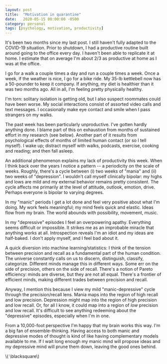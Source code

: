 ```yaml
---
layout: post
title:  "Motivation in quarantine"
date:   2020-05-15 00:00:00 -0500
category: personal 
tags: [psychology, motivation, productivity] 
---
```



It's been two months since my last post.
I still haven't fully adapted to the COVID-19 situation.
Prior to shutdown, I had a productive routine built around going to the office every day.
I haven't been able to replicate it at home.
I estimate that on average I'm about 2/3 as productive at home as I was at the office.

I go for a walk a couple times a day and run a couple times a week.
Once a week, if the weather is nice, I go for a bike ride.
My 35-lb kettlebell now has a 50-pounder to keep it company.
If anything, my diet is healthier than it was two months ago.
All in all, I'm feeling pretty physically healthy.

I'm torn: solitary isolation is getting old, but I also suspect roommates could have been worse.
My social interactions consist of assorted video calls and text messages.
I occasionally make eye contact and smile when I pass strangers on my walks.

The past week has been particularly unproductive.
I've gotten hardly anything done.
I blame part of this on exhaustion from months of sustained effort in my research (see below).
Another part of it results from psychological effects of months of limited human contact (or so I tell myself).
I wake up; distract myself with walks, podcasts, exercise, cooking and reading; and then fall asleep.

An additional phenomenon explains my lack of productivity this week.
When I think back over the years I notice a pattern -- a periodicity on the scale of weeks.
Roughly, there's a cycle between (i) two weeks of "mania" and (ii) two weeks of "depression".
I wouldn't call myself clinically bipolar: my highs and lows are mild and my external behavior remains pretty consistent.
The cycle affects me primarily at the level of attitude, outlook, emotion, drive.
Perhaps everyone is bipolar to varying degrees.

In my "manic" periods I get a lot done and feel very positive about what I'm doing.
My work feels meaningful; my mind feels quick and elastic.
Ideas flow from my brain.
The world abounds with possibility, movement, music.

In my "depressive" episodes I feel an overpowering apathy.
Everything seems difficult or impossible.
It strikes me as an improbable miracle that anything works at all.
Introspection reveals I'm an idiot and my ideas are half-baked.
I don't apply myself, and I feel bad about it.

A quick diversion into machine learning/statistics: I think of the tension between precision and recall as a fundamental part of the human condition.
The universe constantly calls on us to discern, distinguish, classify, categorize.
Different minds manage this in different ways.
Some err on the side of precision, others on the side of recall.
There's a notion of Pareto efficiency: minds are diverse, but they are not all equal.
There's a frontier of efficient minds, making different trades between precision and recall.

Anyway, I mention this because I view my mild "manic-depressive" cycle through the precision/recall lens.
Mania maps into the region of high recall and low precision.
Depression might map into the region of high precision and low recall.
Or, for all I know, it could map into a region of _low_ precision and low recall.
It's difficult to see anything redeeming about the "depressive" episodes, especially when I'm in one.

From a 10,000-foot perspective I'm happy that my brain works this way.
I'm a big fan of ensemble-thinking.
Having access to both manic and depressive modes of thought is kind of like having complementary models available to me.
If I wait long enough my manic mind will propose ideas and my depressive mind will prune them down, leaving the good ones behind. 

\\( \blacksquare\\)  

